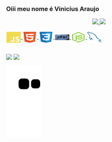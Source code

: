### Oiii meu nome é Vinicius Araujo

<div align="center">
  <a href="https://github.com/viniciusaraujo05">
   <img height="180em" src="https://github-readme-stats.vercel.app/api?username=viniciusaraujo05&show_icons=true&theme=midnightpurple&include_all_commits=true&count_private=true"/>
  <img height="180em" src="https://github-readme-stats.vercel.app/api/top-langs/?username=viniciusaraujo05&layout=compact&langs_count=7&theme=midnight-purple"/>
</div>
<div style="display: inline_block"><br>
  <img align="center" alt="Hoffmann-Js" height="30" width="40" src="https://raw.githubusercontent.com/devicons/devicon/master/icons/javascript/javascript-plain.svg">
  <img align="center" alt="Hoffmann-HTML" height="30" width="40" src="https://raw.githubusercontent.com/devicons/devicon/master/icons/html5/html5-original.svg">
  <img align="center" alt="Hoffmann-CSS" height="30" width="40" src="https://raw.githubusercontent.com/devicons/devicon/master/icons/css3/css3-original.svg">
  <img align="center" alt="Hoffmann-Python" height="30" width="40" src="https://raw.githubusercontent.com/devicons/devicon/master/icons/php/php-original.svg">
  <img align="center" alt="Hoffmann-Python" height="30" width="40" src="https://raw.githubusercontent.com/devicons/devicon/master/icons/nodejs/nodejs-original.svg">
  <img align="center" alt="Hoffmann-Python" height="30" width="40" src="https://raw.githubusercontent.com/devicons/devicon/master/icons/mysql/mysql-original.svg">
</div>
  
  ##

<div> 
  <a href = "viniciusaraujo05@outlook.com"><img src="https://img.shields.io/badge/-Gmail-%23333?style=for-the-badge&logo=gmail&logoColor=white" target="_blank"></a>
  <a href="https://www.linkedin.com/in/vinicius-araujo-85452990/" target="_blank"><img src="https://img.shields.io/badge/-LinkedIn-%230077B5?style=for-the-badge&logo=linkedin&logoColor=white" target="_blank"></a> 
 
  ![Snake animation](https://github.com/rafaballerini/rafaballerini/blob/output/github-contribution-grid-snake.svg)
 
</div>

